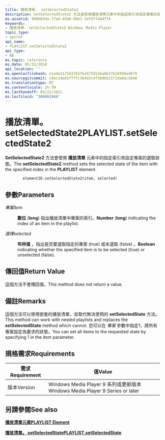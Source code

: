 ```yaml
---
title: 播放清單。 setSelectedState2
description: SetSelectedState2 方法會使用播放清單元素中的指定索引來設定專案的選取狀態。
ms.assetid: 990b834a-f7ed-45b8-99e1-3efd7f4447f4
keywords:
- 播放清單. setSelectedState2 Windows Media Player
topic_type:
- apiref
api_name:
- PLAYLIST.setSelectedState2
api_type:
- NA
ms.topic: reference
ms.date: 05/31/2018
api_location: ''
ms.openlocfilehash: e1a4e317543765fb24755516a0637b16958ad679
ms.sourcegitcommit: c8ec1ded1ffffc364d3c4f560bb2171da0dc5040
ms.translationtype: MT
ms.contentlocale: zh-TW
ms.lasthandoff: 03/22/2021
ms.locfileid: "106991049"
---
```

# <a name="playlistsetselectedstate2"></a><span data-ttu-id="e53b1-104">播放清單。 setSelectedState2</span><span class="sxs-lookup"><span data-stu-id="e53b1-104">PLAYLIST.setSelectedState2</span></span>

<span data-ttu-id="e53b1-105">**SetSelectedState2** 方法會使用 **播放清單** 元素中的指定索引來設定專案的選取狀態。</span><span class="sxs-lookup"><span data-stu-id="e53b1-105">The **setSelectedState2** method sets the selected state of the item with the specified index in the **PLAYLIST** element.</span></span>

``` syntax
        elementID.setSelectedState2(item, selected)
```

## <a name="parameters"></a><span data-ttu-id="e53b1-106">參數</span><span class="sxs-lookup"><span data-stu-id="e53b1-106">Parameters</span></span>

<dl> <dt>

<span data-ttu-id="e53b1-107"><span id="item"></span><span id="ITEM"></span>*專案*</span><span class="sxs-lookup"><span data-stu-id="e53b1-107"><span id="item"></span><span id="ITEM"></span>*item*</span></span>
</dt> <dd>

<span data-ttu-id="e53b1-108">**數位** (**long**) 指出播放清單中專案的索引。</span><span class="sxs-lookup"><span data-stu-id="e53b1-108">**Number** (**long**) indicating the index of an item in the playlist.</span></span>

</dd> <dt>

<span data-ttu-id="e53b1-109"><span id="selected"></span><span id="SELECTED"></span>*選擇*</span><span class="sxs-lookup"><span data-stu-id="e53b1-109"><span id="selected"></span><span id="SELECTED"></span>*selected*</span></span>
</dt> <dd>

<span data-ttu-id="e53b1-110">**布林值** ，指出是否要選取指定的專案 (true) 或未選取 (false) 。</span><span class="sxs-lookup"><span data-stu-id="e53b1-110">**Boolean** indicating whether the specified item is to be selected (true) or unselected (false).</span></span>

</dd> </dl>

## <a name="return-value"></a><span data-ttu-id="e53b1-111">傳回值</span><span class="sxs-lookup"><span data-stu-id="e53b1-111">Return Value</span></span>

<span data-ttu-id="e53b1-112">這個方法不會傳回值。</span><span class="sxs-lookup"><span data-stu-id="e53b1-112">This method does not return a value.</span></span>

## <a name="remarks"></a><span data-ttu-id="e53b1-113">備註</span><span class="sxs-lookup"><span data-stu-id="e53b1-113">Remarks</span></span>

<span data-ttu-id="e53b1-114">這個方法可以使用嵌套的播放清單，並取代無法使用的 **setSelectedState** 方法。</span><span class="sxs-lookup"><span data-stu-id="e53b1-114">This method can work with nested playlists and replaces the **setSelectedState** method which cannot.</span></span> <span data-ttu-id="e53b1-115">您可以在 *專案* 參數中指定1，將所有專案設定為要求的狀態。</span><span class="sxs-lookup"><span data-stu-id="e53b1-115">You can set all items to the requested state by specifying  1 in the *item* parameter.</span></span>

## <a name="requirements"></a><span data-ttu-id="e53b1-116">規格需求</span><span class="sxs-lookup"><span data-stu-id="e53b1-116">Requirements</span></span>



| <span data-ttu-id="e53b1-117">需求</span><span class="sxs-lookup"><span data-stu-id="e53b1-117">Requirement</span></span> | <span data-ttu-id="e53b1-118">值</span><span class="sxs-lookup"><span data-stu-id="e53b1-118">Value</span></span> |
|--------------------|---------------------------------------------------|
| <span data-ttu-id="e53b1-119">版本</span><span class="sxs-lookup"><span data-stu-id="e53b1-119">Version</span></span><br/> | <span data-ttu-id="e53b1-120">Windows Media Player 9 系列或更新版本</span><span class="sxs-lookup"><span data-stu-id="e53b1-120">Windows Media Player 9 Series or later</span></span><br/> |



## <a name="see-also"></a><span data-ttu-id="e53b1-121">另請參閱</span><span class="sxs-lookup"><span data-stu-id="e53b1-121">See also</span></span>

<dl> <dt>

[<span data-ttu-id="e53b1-122">**播放清單元素**</span><span class="sxs-lookup"><span data-stu-id="e53b1-122">**PLAYLIST Element**</span></span>](playlist-element.md)
</dt> <dt>

[<span data-ttu-id="e53b1-123">**播放清單。 setSelectedState**</span><span class="sxs-lookup"><span data-stu-id="e53b1-123">**PLAYLIST.setSelectedState**</span></span>](playlist-setselectedstate.md)
</dt> </dl>

 

 





